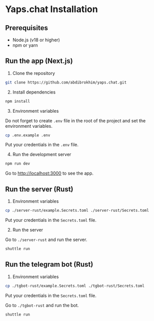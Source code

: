# Yaps.chat Installation

## Prerequisites

- Node.js (v18 or higher)
- npm or yarn

## Run the app (Next.js)

1. Clone the repository

```bash
git clone https://github.com/abdibrokhim/yaps.chat.git
```

2. Install dependencies

```bash
npm install
```

3. Environment variables

Do not forget to create `.env` file in the root of the project and set the environment variables.

```bash
cp .env.example .env
```

Put your credentials in the `.env` file.

4. Run the development server

```bash
npm run dev
```

Go to [http://localhost:3000](http://localhost:3000) to see the app.


## Run the server (Rust)

1. Environment variables

```bash
cp ./server-rust/example.Secrets.toml ./server-rust/Secrets.toml
```

Put your credentials in the `Secrets.toml` file.

2. Run the server

Go to `./server-rust` and run the server.

```bash
shuttle run
```


## Run the telegram bot (Rust)

1. Environment variables

```bash
cp ./tgbot-rust/example.Secrets.toml ./tgbot-rust/Secrets.toml
```

Put your credentials in the `Secrets.toml` file.

Go to `./tgbot-rust` and run the bot.

```bash
shuttle run
```

